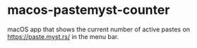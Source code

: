 # macos-pastemyst-counter
macOS app that shows the current number of active pastes on https://paste.myst.rs/ in the menu bar.
